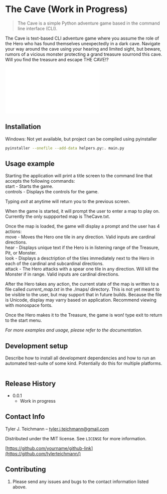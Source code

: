 # The Cave (Work in Progress)
> The Cave is a simple Python adventure game based in the command line interface (CLI).

The Cave is text-based CLI adventure game where you assume the role of the Hero who has found themselves unexpectedly in a dark cave. Navigate your way around the cave using your hearing and limited sight, but beware, rumors of a vicious monster protecting a grand treasure sourrond this cave. Will you find the treasure and escape THE CAVE!?

![](the_cave/static/title/screen.txt)

## Installation

Windows: Not yet available, but project can be compiled using pyinstaller

```sh
pyinstaller --onefile --add-data helpers.py:. main.py
```

## Usage example

Starting the application will print a title screen to the command line that accepts the following commands:  
start - Starts the game.  
controls - Displays the controls for the game.  

Typing _exit_ at anytime will return you to the previous screen.  

When the game is started, it will prompt the user to enter a map to play on. Currently the only suppported map is TheCave.txt.  

Once the map is loaded, the game will display a prompt and the user has 4 actions:  
move <direction> - Moves the Hero one tile in any direction. Valid inputs are cardinal directions.  
hear - Displays unique text if the Hero is in listening range of the Treasure, Pit, or Monster.  
look - Displays a desctription of the tiles immediately next to the Hero in each of the cardinal and subcardinal directions.  
attack <direction> - The Hero attacks with a spear one tile in any direction. Will kill the Monster if in range. Valid inputs are cardinal directions.  

After the Hero takes any action, the current state of the map is written to a file called _current_map.txt_ in the ./maps/ directory. This is not yet meant to be visible to the user, but may support that in future builds. Because the file is Unicode, display may varry based on application. Recommend viewing with monospace fonts.  

Once the Hero makes it to the Treasure, the game is won! type exit to return to the start menu.  

_For more examples and usage, please refer to the documentation._  

## Development setup

Describe how to install all development dependencies and how to run an automated test-suite of some kind. Potentially do this for multiple platforms.

```sh

```

## Release History

* 0.0.1
    * Work in progress

## Contact Info

Tyler J. Teichmann – tyler.j.teichmann@gmail.com

Distributed under the MIT license. See ``LICENSE`` for more information.

[https://github.com/yourname/github-link](https://github.com/tylerteichmann/)

## Contributing

1. Please send any issues and bugs to the contact information listed above.
